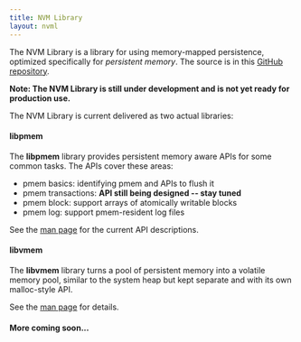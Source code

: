 ```yaml
---
title: NVM Library
layout: nvml
---
```


The NVM Library is a library for using memory-mapped persistence,
optimized specifically for _persistent memory_.  The source is in this
[GitHub repository](https://github.com/pmem/nvml/).

**Note: The NVM Library is still under development and is not
yet ready for production use.**

The NVM Library is current delivered as two actual libraries:

#### libpmem

The **libpmem** library provides persistent memory aware APIs for
some common tasks.  The APIs cover these areas:
* pmem basics: identifying pmem and APIs to flush it
* pmem transactions: **API still being designed -- stay tuned**
* pmem block: support arrays of atomically writable blocks
* pmem log: support pmem-resident log files

See the [man page](libpmem.3.html) for the current API descriptions.

#### libvmem

The **libvmem** library turns a pool of persistent memory into a
volatile memory pool, similar to the system heap but kept separate
and with its own malloc-style API.

See the [man page](libvmem.3.html) for details.

#### More coming soon...
